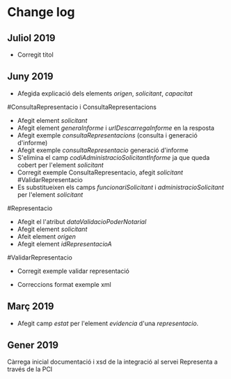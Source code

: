# Change log

## Juliol 2019
- Corregit titol

## Juny 2019
- Afegida explicació dels elements _origen_, _solicitant_, _capacitat_

#ConsultaRepresentacio i ConsultaRepresentacions
- Afegit element _solicitant_
- Afegit element _generaInforme_ i _urlDescarregaInforme_ en la resposta
- Afegit exemple _consultaRepresentacions_ (consulta i  generació d'informe)
- Afegit exemple _consultaRepresentacio_ generació d'informe
- S'elimina el camp _codiAdministracioSolicitantInforme_ ja que queda cobert per l'element _solicitant_
- Corregit exemple ConsultaRepresentacio, afegit _solicitant_
#ValidarRepresentacio
- Es substitueixen els camps _funcionariSolicitant_ i _administracioSolicitant_ per l'element _solicitant_

#Representacio
- Afegit el l'atribut _dataValidacioPoderNotarial_
- Afegit element _solicitant_
- Afeit element _origen_
- Afegit element _idRepresentacioA_

#ValidarRepresentacio
- Corregit exemple validar representació

- Correccions format exemple xml

## Març 2019
- Afegit camp _estat_ per l'element _evidencia_ d'una _representacio_.

## Gener 2019
Càrrega inicial documentació i xsd de la integració al servei Representa a través de la PCI
